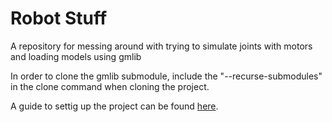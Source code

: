 # Robot Stuff
A repository for messing around with trying to simulate joints with motors and loading models using gmlib

In order to clone the gmlib submodule, include the "--recurse-submodules" in the clone command when cloning the project.

A guide to settig up the project can be found [here](https://source.coderefinery.org/gmlib/gmlib1/qmldemo/-/wikis/getting_started "gmlib - getting started").
